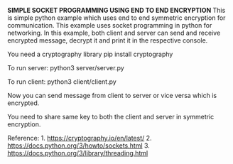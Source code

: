 **SIMPLE SOCKET PROGRAMMING USING END TO END ENCRYPTION**
This is simple python example which uses end to end symmetric encryption for communication. This example uses socket programming in python for networking.
In this example, both client and server can send and receive encrypted message, decrypt it and print it in the respective console.

You need a cryptography library
    pip install cryptography


To run server:
    python3 server/server.py

To run client:
    python3 client/client.py


Now you can send message from client to server or vice versa which is encrypted. 

You need to share same key to both the client and server in symmetric encryption. 

Reference: 
    1. https://cryptography.io/en/latest/ 
    2. https://docs.python.org/3/howto/sockets.html
    3. https://docs.python.org/3/library/threading.html